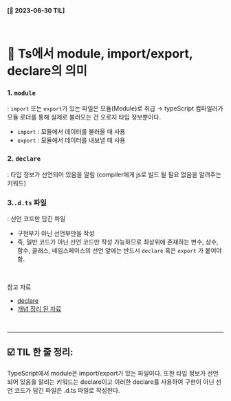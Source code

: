 **[📆 2023-06-30 TIL]**

<br/>

# 📍 Ts에서 module, import/export, declare의 의미

### 1. `module`

: `import` 또는 `export`가 있는 파일은 모듈(Module)로 취급
→ typeScript 컴파일러가 모듈 로더를 통해 실제로 불러오는 건 오로지 타입 정보뿐이다.

- `import` : 모듈에서 데이터를 불러올 때 사용
- `export` : 모듈에서 데이터를 내보낼 때 사용

### 2. `declare`

: 타입 정보가 선언되어 있음을 알림 (compiler에게 js로 빌드 될 필요 없음을 알려주는 키워드)

### 3.`.d.ts` 파일

: 선언 코드만 담긴 파일

- 구현부가 아닌 선언부만을 작성
- 즉, 일반
  코드가 아닌 선언 코드만 작성 가능하므로 최상위에 존재하는 변수, 상수, 함수, 클래스, 네임스페이스의 선언 앞에는 반드시 `declare` 혹은 `export` 가 붙어야 함.

<br/>

참고 자료

- [declare](https://velog.io/@now_me/Typescript%EC%97%90%EC%84%9C-declare%EC%9D%B4-%EB%AD%90%EC%A7%80)
- [개념 정리 된 자료](https://it-eldorado.tistory.com/127)

<br/>
<hr/>

## ☑️ TIL 한 줄 정리:

TypeScript에서 module은 import/export가 있는 파일이다. 또한 타입 정보가 선언 되어 있음을 알리는 키워드는 declare이고 이러한 declare를 사용하여 구현이 아닌 선언 코드가 담긴 파일은 .d.ts 파일로 작성한다.
